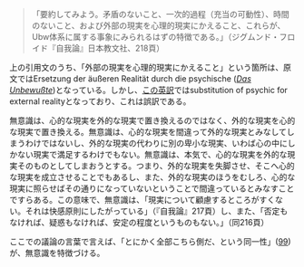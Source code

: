 > 「要約してみよう。矛盾のないこと、一次的過程（充当の可動性）、時間のないこと、および外部の現実を心理的現実にかえること、これらが、Ubw体系に属する事象にみられるはずの特徴である。」（ジグムンド・フロイド『自我論』日本教文社、218頁）

上の引用文のうち、「外部の現実を心理的現実にかえること」という箇所は、原文ではErsetzung der äußeren Realität durch die psychische ([*Das Unbewußte*](https://www.projekt-gutenberg.org/freud/kleine2/Kapitel28.html))となっている。しかし、[この英訳](https://www.sas.upenn.edu/~cavitch/pdf-library/Freud_Unconscious.pdf)ではsubstitution of psychic for external realityとなっており、これは誤訳である。

無意識は、心的な現実を外的な現実で置き換えるのではなく、外的な現実を心的な現実で置き換える。無意識は、心的な現実を間違って外的な現実とみなしてしまうわけではないし、外的な現実の代わりに別の卑小な現実、いわば心の中にしかない現実で満足するわけでもない。無意識は、本気で、心的な現実を外的な現実そのものとしてしまおうとする。つまり、外的な現実を失脚させ、そこへ心的な現実を成立させることでもあるし、また、外的な現実のほうをむしろ、心的な現実に照らせばその通りになっていないということで間違っているとみなすことですらある。この意味で、無意識は、「現実について顧慮するところがすくない。それは快感原則にしたがっている」（『自我論』217頁）し、また、「否定もなければ、疑惑もなければ、安定の程度というものもない。」（同216頁）

ここでの議論の言葉で言えば、「とにかく全部こちら側だ、という同一性」([99](099.md))が、無意識を特徴づける。
